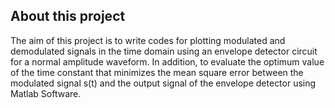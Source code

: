 <h2>About this project<br></h2>
The aim of this project is to write codes for plotting modulated and demodulated signals in the time domain using an envelope detector circuit for a normal amplitude waveform. In addition, 
to evaluate the optimum value of the time constant that minimizes the mean square error between the modulated signal s(t) and the output signal of the envelope detector using 
Matlab Software.
